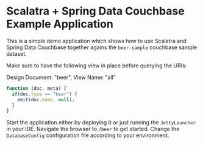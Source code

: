 # Scalatra + Spring Data Couchbase Example Application 

This is a simple demo application which shows how to use Scalatra and Spring Data Couchbase together agains the
`beer-sample` couchbase sample dataset.

Make sure to have the following view in place before querying the URIs:

Design Document: "beer", View Name: "all"
```javascript
function (doc, meta) {
  if(doc.type == "beer") {
    emit(doc.name, null);
  }
}
```

Start the application either by deploying it or just running the `JettyLauncher` in your IDE. Navigate
the browser to `/beer` to get started. Change the `DatabaseConfig` configuration file according to your environment.